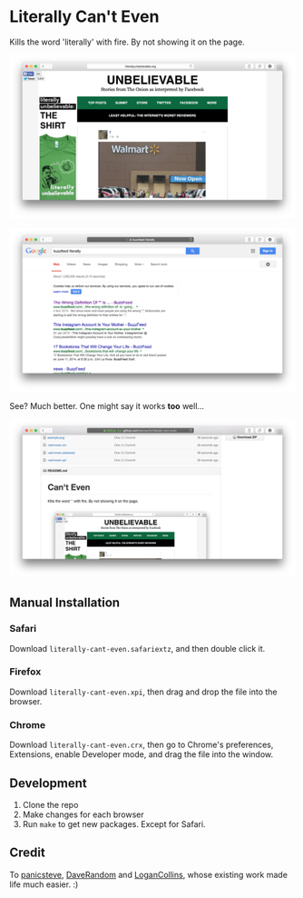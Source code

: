 # Literally Can't Even

Kills the word 'literally' with fire. By not showing it on the page.

![Unbelievable](example.png)

![Buzzfeed](example-2.png)

See? Much better. One might say it works **too** well...

![This repo](example-3.png)

## Manual Installation

### Safari

Download `literally-cant-even.safariextz`, and then double click it.

### Firefox

Download `literally-cant-even.xpi`, then drag and drop the file into the browser.

### Chrome

Download `literally-cant-even.crx`, then go to Chrome's preferences, Extensions, enable Developer mode, and drag the file into the window.

## Development

1. Clone the repo
2. Make changes for each browser
3. Run `make` to get new packages. Except for Safari.

## Credit

To [panicsteve](https://github.com/panicsteve/cloud-to-butt), [DaveRandom](https://github.com/DaveRandom/cloud-to-butt-mozilla) and [LoganCollins](https://github.com/logancollins/cloud-to-butt-safari), whose existing work made life much easier. :) 
